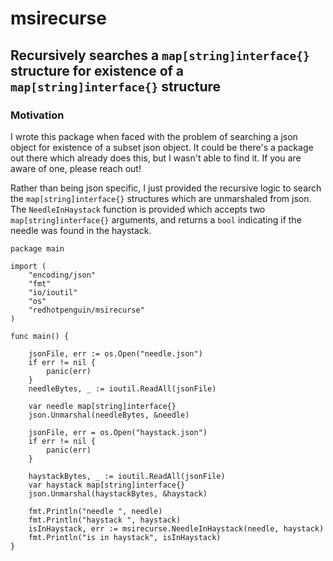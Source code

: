 # msirecurse

## Recursively searches a `map[string]interface{}` structure for existence of a `map[string]interface{}` structure

### Motivation
I wrote this package when faced with the problem of searching a json object
for existence of a subset json object. It could be there's a package out
there which already does this, but I wasn't able to find it. If you are 
aware of one, please reach out!

Rather than being json specific, I just provided the recursive logic
to search the `map[string]interface{}` structures which are unmarshaled
from json. The `NeedleInHaystack` function is provided which accepts
two `map[string]interface{}` arguments, and returns a `bool` indicating
if the needle was found in the haystack.


```
package main

import (
    "encoding/json"
    "fmt"
    "io/ioutil"
    "os"
    "redhotpenguin/msirecurse"
)

func main() {

    jsonFile, err := os.Open("needle.json")
    if err != nil {
        panic(err)
    }
    needleBytes, _ := ioutil.ReadAll(jsonFile)

    var needle map[string]interface{}
    json.Unmarshal(needleBytes, &needle)

    jsonFile, err = os.Open("haystack.json")
    if err != nil {
        panic(err)
    }

    haystackBytes, _ := ioutil.ReadAll(jsonFile)
    var haystack map[string]interface{}
    json.Unmarshal(haystackBytes, &haystack)

    fmt.Println("needle ", needle)
    fmt.Println("haystack ", haystack)
    isInHaystack, err := msirecurse.NeedleInHaystack(needle, haystack)
    fmt.Println("is in haystack", isInHaystack)
}
```
